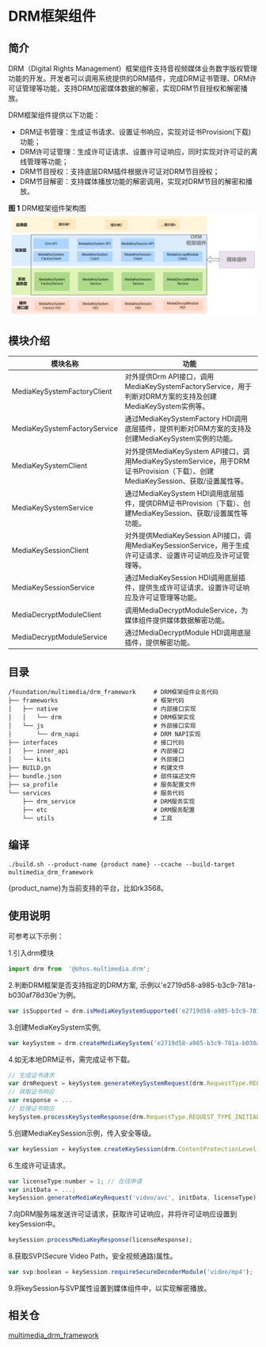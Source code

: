 # DRM框架组件
## 简介
DRM（Digital Rights Management）框架组件支持音视频媒体业务数字版权管理功能的开发。开发者可以调用系统提供的DRM插件，完成DRM证书管理、DRM许可证管理等功能，支持DRM加密媒体数据的解密，实现DRM节目授权和解密播放。

DRM框架组件提供以下功能：
* DRM证书管理：生成证书请求、设置证书响应，实现对证书Provision(下载)功能；
* DRM许可证管理：生成许可证请求、设置许可证响应，同时实现对许可证的离线管理等功能；
* DRM节目授权：支持底层DRM插件根据许可证对DRM节目授权；
* DRM节目解密：支持媒体播放功能的解密调用，实现对DRM节目的解密和播放。

**图 1**  DRM框架组件架构图<a name=""></a>
![](figures/architecture-zh.png)

## 模块介绍

| 模块名称 | 功能 |
| ------- | ----|
| MediaKeySystemFactoryClient | 对外提供Drm API接口，调用MediaKeySystemFactoryService，用于判断对DRM方案的支持及创建MediaKeySystem实例等。 |
| MediaKeySystemFactoryService | 通过MediaKeySystemFactory HDI调用底层插件，提供判断对DRM方案的支持及创建MediaKeySystem实例的功能。 |
| MediaKeySystemClient |  对外提供MediaKeySystem API接口，调用MediaKeySystemService，用于DRM证书Provision（下载）、创建MediaKeySession、获取/设置属性等。 |
| MediaKeySystemService | 通过MediaKeySystem HDI调用底层插件，提供DRM证书Provision（下载）、创建MediaKeySession、获取/设置属性等功能。|
| MediaKeySessionClient |  对外提供MediaKeySession API接口，调用MediaKeySessionService，用于生成许可证请求、设置许可证响应及许可证管理等。 |
| MediaKeySessionService | 通过MediaKeySession HDI调用底层插件，提供生成许可证请求、设置许可证响应及许可证管理等功能。 |
| MediaDecryptModuleClient | 调用MediaDecryptModuleService，为媒体组件提供媒体数据解密功能。|
| MediaDecryptModuleService | 通过MediaDecryptModule HDI调用底层插件，提供解密功能。|

## 目录
```
/foundation/multimedia/drm_framework     # DRM框架组件业务代码
├── frameworks                           # 框架代码
│   ├── native                           # 内部接口实现
│   │   └── drm                          # DRM框架实现
│   └── js                               # 外部接口实现
│       └── drm_napi                     # DRM NAPI实现
├── interfaces                           # 接口代码
│   ├── inner_api                        # 内部接口
│   └── kits                             # 外部接口
├── BUILD.gn                             # 构建文件
├── bundle.json                          # 部件描述文件
├── sa_profile                           # 服务配置文件
└── services                             # 服务代码
    ├── drm_service                      # DRM服务实现
    ├── etc                              # DRM服务配置
    └── utils                            # 工具
```
## 编译
~~~shell
./build.sh --product-name {product name} --ccache --build-target multimedia_drm_framework
~~~
{product_name}为当前支持的平台，比如rk3568。
## 使用说明
可参考以下示例：

1.引入drm模块
~~~js
import drm from  '@ohos.multimedia.drm';
~~~
2.判断DRM框架是否支持指定的DRM方案, 示例以'e2719d58-a985-b3c9-781a-b030af78d30e'为例。
~~~js
var isSupported = drm.isMediaKeySystemSupported('e2719d58-a985-b3c9-781a-b030af78d30e');
~~~
3.创建MediaKeySystem实例, 
~~~js
var keySystem = drm.createMediaKeySystem('e2719d58-a985-b3c9-781a-b030af78d30e');
~~~
4.如无本地DRM证书，需完成证书下载。
~~~js
// 生成证书请求
var drmRequest = keySystem.generateKeySystemRequest(drm.RequestType.REQUEST_TYPE_INITIAL);
// 获取证书响应
var response = ...
// 处理证书响应
keySystem.processKeySystemResponse(drm.RequestType.REQUEST_TYPE_INITIAL, response);
~~~
5.创建MediaKeySession示例，传入安全等级。
~~~js
var keySession = keySystem.createKeySession(drm.ContentProtectionLevel.SECURITY_LEVEL_HW_DECODE);
~~~
6.生成许可证请求。
~~~js
var licenseType:number = 1; // 在线申请
var initData = ...;
keySession.generateMediaKeyRequest('video/avc', initData, licenseType);
~~~
7.向DRM服务端发送许可证请求，获取许可证响应，并将许可证响应设置到keySession中。
~~~js
keySession.processMediaKeyResponse(licenseResponse);
~~~
8.获取SVP(Secure Video Path，安全视频通路)属性。
~~~js
var svp:boolean = keySession.requireSecureDecoderModule('video/mp4');
~~~
9.将keySession与SVP属性设置到媒体组件中，以实现解密播放。

## 相关仓
[multimedia\_drm\_framework](https://gitee.com/openharmony-sig/multimedia_drm_framework/tree/master)
